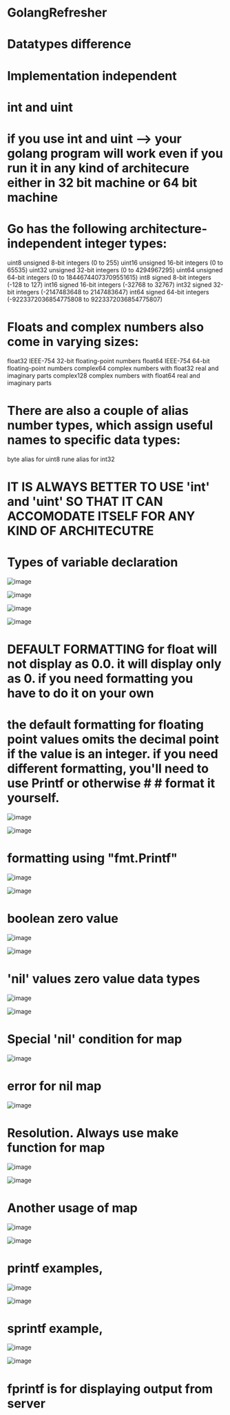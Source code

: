 # GolangRefresher


# Datatypes difference

# Implementation independent 
# int and uint 
# if you use int and uint --> your golang program will work even if you run it in any kind of architecure either in 32 bit machine or 64 bit machine

# Go has the following architecture-independent integer types:

uint8       unsigned  8-bit integers (0 to 255)
uint16      unsigned 16-bit integers (0 to 65535)
uint32      unsigned 32-bit integers (0 to 4294967295)
uint64      unsigned 64-bit integers (0 to 18446744073709551615)
int8        signed  8-bit integers (-128 to 127)
int16       signed 16-bit integers (-32768 to 32767)
int32       signed 32-bit integers (-2147483648 to 2147483647)
int64       signed 64-bit integers (-9223372036854775808 to 9223372036854775807)


# Floats and complex numbers also come in varying sizes:

float32     IEEE-754 32-bit floating-point numbers
float64     IEEE-754 64-bit floating-point numbers
complex64   complex numbers with float32 real and imaginary parts
complex128  complex numbers with float64 real and imaginary parts

# There are also a couple of alias number types, which assign useful names to specific data types:

byte        alias for uint8
rune        alias for int32

# IT IS ALWAYS BETTER TO USE 'int' and 'uint' SO THAT IT CAN ACCOMODATE ITSELF FOR ANY KIND OF ARCHITECUTRE


# Types of variable declaration


![image](https://user-images.githubusercontent.com/80065996/151996906-108b36d8-9916-4c8a-b537-4073833b8617.png)


![image](https://user-images.githubusercontent.com/80065996/151996947-7e90cfe6-4023-4040-ae3d-0d54bf84e654.png)


![image](https://user-images.githubusercontent.com/80065996/151998376-2d2fc0c6-71ce-4f36-b7c7-775381f321e6.png)


![image](https://user-images.githubusercontent.com/80065996/151998430-d20d25df-1175-4c9e-a2aa-9f079ec6723e.png)


# DEFAULT FORMATTING for float will not display as 0.0. it will display only as 0. if you need formatting you have to do it on your own


# the default formatting for floating point values omits the decimal point if the value is an integer. if you need different formatting, you'll need to use Printf or otherwise # # format it yourself.


![image](https://user-images.githubusercontent.com/80065996/152000886-7548b262-7854-4372-b8d6-c7a54dba5803.png)


![image](https://user-images.githubusercontent.com/80065996/152000928-01be3233-521b-4d76-b4e2-9f274a3aad95.png)


# formatting using "fmt.Printf"


![image](https://user-images.githubusercontent.com/80065996/152002218-7c56464b-f420-45ef-a3a2-ef6abbc11237.png)


![image](https://user-images.githubusercontent.com/80065996/152002267-9475cf9f-b044-4d17-83fb-ea3e5fa96090.png)



# boolean zero value


![image](https://user-images.githubusercontent.com/80065996/152002902-cabe6193-7322-4e96-9f2b-dbd991763cec.png)


![image](https://user-images.githubusercontent.com/80065996/152002934-84cd76f1-8e18-4701-88d8-5f45e078dbfb.png)


# 'nil' values zero value data types


![image](https://user-images.githubusercontent.com/80065996/152004359-06382268-04e0-4b4c-a79a-0fabf76dbc46.png)


![image](https://user-images.githubusercontent.com/80065996/152004391-7b947973-da31-43a1-b2da-0074af7b025a.png)


# Special 'nil' condition for map


![image](https://user-images.githubusercontent.com/80065996/152004942-c234354d-308d-4c80-9037-8a60edad8e19.png)


# error for nil map


![image](https://user-images.githubusercontent.com/80065996/152005045-bea30098-c7f1-48a1-a60a-33c0d46a83f0.png)


# Resolution. Always use make function for map


![image](https://user-images.githubusercontent.com/80065996/152005183-7f5b1a68-d69e-45ce-a860-633bfb5e37fb.png)


![image](https://user-images.githubusercontent.com/80065996/152005251-b817334e-dc8b-473d-906e-b97cafe145cb.png)


# Another usage of map


![image](https://user-images.githubusercontent.com/80065996/152005843-ebad2ed8-6c13-4aa8-9375-1bf1c4d40b8a.png)


![image](https://user-images.githubusercontent.com/80065996/152005871-92fc1dc9-4639-41c2-838e-dc8688b2b850.png)


# printf examples,


![image](https://user-images.githubusercontent.com/80065996/152008179-0c276836-30c6-4384-b8bd-63064caad609.png)


![image](https://user-images.githubusercontent.com/80065996/152008222-ed792834-7cb9-4897-a623-3dc0a3be0eb4.png)


# sprintf example,


![image](https://user-images.githubusercontent.com/80065996/152010194-9828e0bd-0224-4117-8252-942a73cdfd5e.png)


![image](https://user-images.githubusercontent.com/80065996/152010273-17ee329d-1cfe-4190-a661-47acd6b981e9.png)


# fprintf is for displaying output from server




